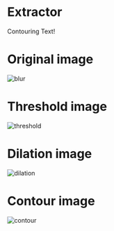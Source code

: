 # Extractor
Contouring Text!

# Original image
![blur](https://user-images.githubusercontent.com/13944940/33802468-fcfdf974-dd9d-11e7-9922-3050b6ed9a31.JPG)
# Threshold image
![threshold](https://user-images.githubusercontent.com/13944940/33802500-7423ab16-dd9e-11e7-9041-d5c8b83cd2a7.JPG)
# Dilation image
![dilation](https://user-images.githubusercontent.com/13944940/33802502-87256e16-dd9e-11e7-8956-9c0893394d3e.JPG)
# Contour image
![contour](https://user-images.githubusercontent.com/13944940/33802504-99d6b6b4-dd9e-11e7-80e6-1d26a6a380df.JPG)
